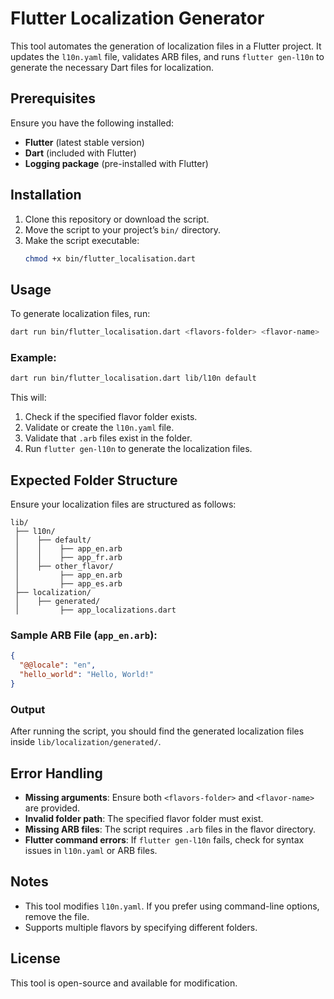 # Flutter Localization Generator

This tool automates the generation of localization files in a Flutter project. It updates the `l10n.yaml` file, validates ARB files, and runs `flutter gen-l10n` to generate the necessary Dart files for localization.

## Prerequisites

Ensure you have the following installed:
- **Flutter** (latest stable version)
- **Dart** (included with Flutter)
- **Logging package** (pre-installed with Flutter)

## Installation

1. Clone this repository or download the script.
2. Move the script to your project’s `bin/` directory.
3. Make the script executable:
   ```sh
   chmod +x bin/flutter_localisation.dart
   ```

## Usage

To generate localization files, run:
```sh
dart run bin/flutter_localisation.dart <flavors-folder> <flavor-name>
```

### Example:
```sh
dart run bin/flutter_localisation.dart lib/l10n default
```

This will:
1. Check if the specified flavor folder exists.
2. Validate or create the `l10n.yaml` file.
3. Validate that `.arb` files exist in the folder.
4. Run `flutter gen-l10n` to generate the localization files.

## Expected Folder Structure
Ensure your localization files are structured as follows:
```
lib/
 ├── l10n/
 │    ├── default/
 │    │    ├── app_en.arb
 │    │    ├── app_fr.arb
 │    ├── other_flavor/
 │         ├── app_en.arb
 │         ├── app_es.arb
 ├── localization/
 │    ├── generated/
 │         ├── app_localizations.dart
```

### Sample ARB File (`app_en.arb`):
```json
{
  "@@locale": "en",
  "hello_world": "Hello, World!"
}
```

### Output
After running the script, you should find the generated localization files inside `lib/localization/generated/`.

## Error Handling
- **Missing arguments**: Ensure both `<flavors-folder>` and `<flavor-name>` are provided.
- **Invalid folder path**: The specified flavor folder must exist.
- **Missing ARB files**: The script requires `.arb` files in the flavor directory.
- **Flutter command errors**: If `flutter gen-l10n` fails, check for syntax issues in `l10n.yaml` or ARB files.

## Notes
- This tool modifies `l10n.yaml`. If you prefer using command-line options, remove the file.
- Supports multiple flavors by specifying different folders.

## License
This tool is open-source and available for modification.

